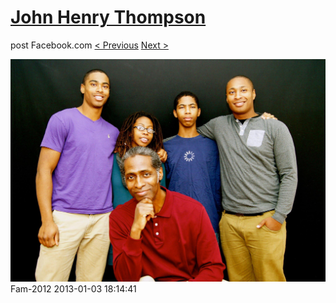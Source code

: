 # [John Henry Thompson](../README.md)
post Facebook.com
[< Previous](2013-01-03-7.md) [Next >](2012-12-04-1.md)

[![](../media/2013-01-03/Fam-2019.jpg)](../README.md)
Fam-2012
2013-01-03 18:14:41